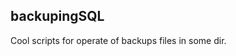 backupingSQL
-------------------------------------------------------

Cool scripts for operate of backups files in some dir.
